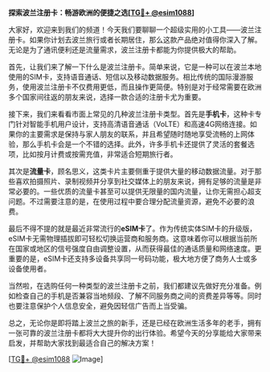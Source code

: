 **探索波兰注册卡：畅游欧洲的便捷之选[[TG💪+ @esim1088](https://t.me/s/esim1088)]**

大家好，欢迎来到我们的频道！今天我们要聊聊一个超级实用的小工具——波兰注册卡。如果你计划去波兰旅行或者长期居住，那么这款产品绝对值得你深入了解。无论是为了通讯便利还是流量需求，波兰注册卡都能为你提供极大的帮助。

首先，让我们来了解一下什么是波兰注册卡。简单来说，它是一种可以在波兰本地使用的SIM卡，支持语音通话、短信以及移动数据服务。相比传统的国际漫游服务，使用波兰注册卡不仅费用更低，而且操作更简便。特别是对于经常需要在欧洲多个国家间往返的朋友来说，选择一款合适的注册卡尤为重要。

接下来，我们来看看市面上常见的几种波兰注册卡类型。首先是**手机卡**，这种卡专门针对智能手机用户设计，支持高清语音通话（VoLTE）和高速4G网络连接。如果你的主要需求是保持与家人朋友的联系，并且希望随时随地享受流畅的上网体验，那么手机卡会是一个不错的选择。此外，许多手机卡还提供了灵活的套餐选项，比如按月计费或按需充值，非常适合短期旅行者。

其次是**流量卡**，顾名思义，这类卡片主要侧重于提供大量的移动数据流量。对于那些喜欢拍摄照片、录制视频并分享到社交媒体上的朋友来说，拥有足够的流量是非常必要的。一些优质的流量卡甚至可以提供无限量的国内流量，让你无需担心超支问题。不过需要注意的是，在使用过程中要合理分配流量资源，避免不必要的浪费。

最后不得不提的就是最近非常流行的**eSIM卡**了。作为传统实体SIM卡的升级版，eSIM卡无需物理插拔即可轻松切换运营商和服务商。这意味着你可以根据当前所在国家或地区的信号强度自由调整设置，从而获得最佳的通话质量和网络速度。更重要的是，eSIM卡还支持多设备共享同一号码功能，极大地方便了商务人士或多设备使用者。

当然啦，在选购任何一种类型的波兰注册卡之前，我们都建议先做好充分准备。例如检查自己的手机是否兼容当地频段、了解不同服务商之间的资费差异等等。同时也要注意保护个人信息安全，避免因轻信广告而上当受骗。

总之，无论你是即将踏上波兰之旅的新手，还是已经在欧洲生活多年的老手，拥有一张可靠的波兰注册卡都将大大提升你的出行体验。希望今天的分享能给大家带来启发，并帮助大家找到最适合自己的解决方案！

[[TG💪+ @esim1088](https://t.me/s/esim1088) ![Image](https://i.postimg.cc/4NQfJmqS/Snipaste-2025-05-13-00-14-12.png)]
